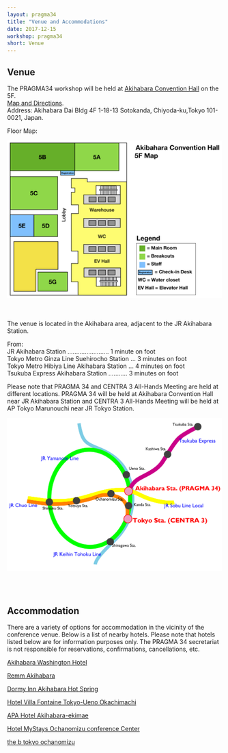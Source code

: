 ```yaml
---
layout: pragma34
title: "Venue and Accommodations"
date: 2017-12-15
workshop: pragma34
short: Venue
---
```


## Venue
The PRAGMA34 workshop will be held at [Akihabara Convention Hall](http://www.akibahall.jp/data/outline_eng.html) on the 5F.<br>
[Map and Directions](https://www.google.co.jp/maps/place/Akihabara+Convention+Hall/@35.6991943,139.7699329,17z/data=!3m1!4b1!4m5!3m4!1s0x60188c1d6fb74207:0xe6100facc0f6dc34!8m2!3d35.6991943!4d139.7721216?hl=en).<br>
Address: Akihabara Dai Bldg 4F 1-18-13 Sotokanda, Chiyoda-ku,Tokyo 101-0021, Japan.

Floor Map:<br>
<p>
<img src="/images/pragma34/Akibahall map2.png" alt="5F map" style="width:700px;" />
</p>
<br>
<br>
The venue is located in the Akihabara area, adjacent to the JR Akihabara Station.<br> 

From:<br>
JR Akihabara Station ........................   1 minute on foot<br>
Tokyo Metro Ginza Line Suehirocho Station ...   3 minutes on foot<br>
Tokyo Metro Hibiya Line Akihabara Station ...   4 minutes on foot<br>
Tsukuba Express Akihabara Station ...........   3 minutes on foot<br>

Please note that PRAGMA 34 and CENTRA 3 All-Hands Meeting are held at different locations. PRAGMA 34 will be held at Akihabara Convention Hall near JR Akihabara Station and CENTRA 3 All-Hands Meeting will be held at AP Tokyo Marunouchi near JR Tokyo Station. 

<p>
<img src="/images/pragma34/CENTRA_PRAGMA venues_access_mod2.png" alt="Access map" style="width:700px;"/>
</p>
<br>
<br>

## Accommodation
There are a variety of options for accommodation in the vicinity of the conference venue. Below is a list of nearby hotels. Please note that hotels listed below are for information purposes only. The PRAGMA 34 secretariat is not responsible for reservations, confirmations, cancellations, etc.<br>

[Akihabara Washington Hotel](http://akihabara.washington-hotels.jp/)<br>

[Remm Akihabara](http://www-a.global.hankyu-hotel.com/remm-akihabara/)<br>

[Dormy Inn Akihabara Hot Spring](http://dormy-inn-akihabara-tokyo.hotel-ds.com/en/)<br>

[Hotel Villa Fontaine Tokyo-Ueno Okachimachi](http://www.hvf.jp/eng/location/ueno.php)<br>

[APA Hotel Akihabara-ekimae](https://www.apahotel.com/ja_en/hotels/detail.php?id=140)<br>

[Hotel MyStays Ochanomizu conference Center](https://www.mystays.com/en-us/hotel-mystays-ochanomizu-conference-center-tokyo/)<br>

[the b tokyo ochanomizu](http://ochanomizu.theb-hotels.com/en/)<br>









